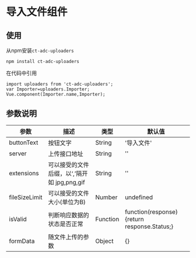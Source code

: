 # 导入文件组件

## 使用

从npm安装`ct-adc-uploaders`
```
npm install ct-adc-uploaders
```
在代码中引用
```
import uploaders from 'ct-adc-uploaders';
var Importer=uploaders.Importer;
Vue.component(Importer.name,Importer);
```
## 参数说明

参数|描述|类型|默认值
--- | --- | --- | --- |
buttonText | 按钮文字 | String | '导入文件'
server | 上传接口地址 | String | ''
extensions | 可以接受的文件后缀，以‘,’隔开 如 jpg,png,gif | String | ''
fileSizeLimit | 可以接受的文件大小(单位为B) | Number | undefined
isValid | 判断响应数据的状态是否正常 | Function | function(response){return response.Status;}
formData | 随文件上传的参数 | Object | {}
